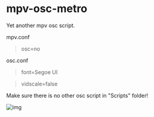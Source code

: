 # mpv-osc-metro
Yet another mpv osc script.

mpv.conf

> osc=no

osc.conf

> font=Segoe UI

> vidscale=false

Make sure there is no other osc script in "Scripts" folder!

![img](https://github.com/maoiscat/mpv-osc-metro/blob/main/preview.png)
